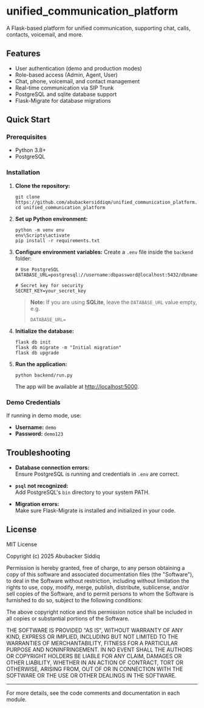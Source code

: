 # unified_communication_platform
A Flask-based platform for unified communication, supporting chat, calls, contacts, voicemail, and more.

## Features

- User authentication (demo and production modes)
- Role-based access (Admin, Agent, User)
- Chat, phone, voicemail, and contact management
- Real-time communication via SIP Trunk
- PostgreSQL and sqlite database support
- Flask-Migrate for database migrations

## Quick Start

### Prerequisites

- Python 3.8+
- PostgreSQL

### Installation

1. **Clone the repository:**
   ```
   git clone https://github.com/abubackersiddiqm/unified_communication_platform.git
   cd unified_communication_platform
   ```

2. **Set up Python environment:**
   ```
   python -m venv env
   env\Scripts\activate
   pip install -r requirements.txt
   ```

3. **Configure environment variables:**
   Create a `.env` file inside the `backend` folder:

   ``` env
   # Use PostgreSQL
   DATABASE_URL=postgresql://username:dbpassword@localhost:5432/dbname

   # Secret key for security
   SECRET_KEY=your_secret_key
   ```

   > **Note:** If you are using **SQLite**, leave the `DATABASE_URL` value
   > empty, e.g. 
   >
   > ``` env
   > DATABASE_URL=
   > ```

4. **Initialize the database:**
   ```
   flask db init
   flask db migrate -m "Initial migration"
   flask db upgrade
   ```

5. **Run the application:**
   ```
   python backend/run.py
   ```

   The app will be available at [http://localhost:5000](http://localhost:5000).

### Demo Credentials

If running in demo mode, use:
- **Username:** `demo`
- **Password:** `demo123`


## Troubleshooting

- **Database connection errors:**  
  Ensure PostgreSQL is running and credentials in `.env` are correct.

- **`psql` not recognized:**  
  Add PostgreSQL's `bin` directory to your system PATH.

- **Migration errors:**  
  Make sure Flask-Migrate is installed and initialized in your code.

## License

MIT License

Copyright (c) 2025 Abubacker Siddiq

Permission is hereby granted, free of charge, to any person obtaining a copy
of this software and associated documentation files (the "Software"), to deal
in the Software without restriction, including without limitation the rights
to use, copy, modify, merge, publish, distribute, sublicense, and/or sell
copies of the Software, and to permit persons to whom the Software is
furnished to do so, subject to the following conditions:

The above copyright notice and this permission notice shall be included in all
copies or substantial portions of the Software.

THE SOFTWARE IS PROVIDED "AS IS", WITHOUT WARRANTY OF ANY KIND, EXPRESS OR
IMPLIED, INCLUDING BUT NOT LIMITED TO THE WARRANTIES OF MERCHANTABILITY,
FITNESS FOR A PARTICULAR PURPOSE AND NONINFRINGEMENT. IN NO EVENT SHALL THE
AUTHORS OR COPYRIGHT HOLDERS BE LIABLE FOR ANY CLAIM, DAMAGES OR OTHER
LIABILITY, WHETHER IN AN ACTION OF CONTRACT, TORT OR OTHERWISE, ARISING FROM,
OUT OF OR IN CONNECTION WITH THE SOFTWARE OR THE USE OR OTHER DEALINGS IN THE
SOFTWARE.


---

For more details, see the code comments and documentation in each module.